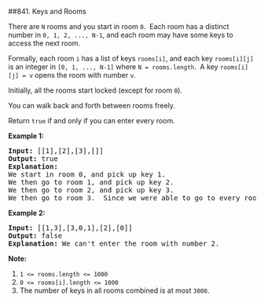 ##841. Keys and Rooms
<p>There are <code>N</code> rooms and you start in room <code>0</code>.&nbsp; Each room has a distinct number in <code>0, 1, 2, ..., N-1</code>, and each room may have&nbsp;some keys to access the next room.&nbsp;</p>

<p>Formally, each room <code>i</code>&nbsp;has a list of keys <code>rooms[i]</code>, and each key <code>rooms[i][j]</code> is an integer in <code>[0, 1, ..., N-1]</code> where <code>N = rooms.length</code>.&nbsp; A key <code>rooms[i][j] = v</code>&nbsp;opens the room with number <code>v</code>.</p>

<p>Initially, all the rooms start locked (except for room <code>0</code>).&nbsp;</p>

<p>You can walk back and forth between rooms freely.</p>

<p>Return <code>true</code>&nbsp;if and only if you can enter&nbsp;every room.</p>

<ol>
</ol>

<p><strong>Example 1:</strong></p>

<pre>
<strong>Input: </strong>[[1],[2],[3],[]]
<strong>Output: </strong>true
<strong>Explanation:  </strong>
We start in room 0, and pick up key 1.
We then go to room 1, and pick up key 2.
We then go to room 2, and pick up key 3.
We then go to room 3.  Since we were able to go to every room, we return true.
</pre>

<p><strong>Example 2:</strong></p>

<pre>
<strong>Input: </strong>[[1,3],[3,0,1],[2],[0]]
<strong>Output: </strong>false
<strong>Explanation: </strong>We can&#39;t enter the room with number 2.
</pre>

<p><b>Note:</b></p>

<ol>
	<li><code>1 &lt;= rooms.length &lt;=&nbsp;1000</code></li>
	<li><code>0 &lt;= rooms[i].length &lt;= 1000</code></li>
	<li>The number of keys in all rooms combined is at most&nbsp;<code>3000</code>.</li>
</ol>
